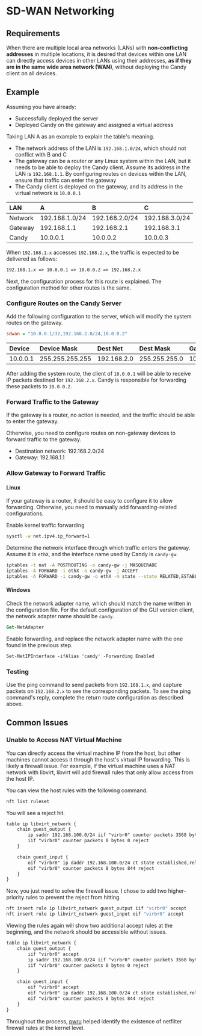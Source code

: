 # SD-WAN Networking

## Requirements

When there are multiple local area networks (LANs) with __non-conflicting addresses__ in multiple locations, it is desired that devices within one LAN can directly access devices in other LANs using their addresses, __as if they are in the same wide area network (WAN)__, without deploying the Candy client on all devices.

## Example

Assuming you have already:

- Successfully deployed the server
- Deployed Candy on the gateway and assigned a virtual address

Taking LAN A as an example to explain the table's meaning.

- The network address of the LAN is `192.168.1.0/24`, which should not conflict with B and C
- The gateway can be a router or any Linux system within the LAN, but it needs to be able to deploy the Candy client. Assume its address in the LAN is `192.168.1.1`. By configuring routes on devices within the LAN, ensure that traffic can enter the gateway
- The Candy client is deployed on the gateway, and its address in the virtual network is `10.0.0.1`

| LAN     | A              | B              | C              |
| :------ | :------------- | :------------- | :------------- |
| Network | 192.168.1.0/24 | 192.168.2.0/24 | 192.168.3.0/24 |
| Gateway | 192.168.1.1    | 192.168.2.1    | 192.168.3.1    |
| Candy   | 10.0.0.1       | 10.0.0.2       | 10.0.0.3       |

When `192.168.1.x` accesses `192.168.2.x`, the traffic is expected to be delivered as follows:

```txt
192.168.1.x => 10.0.0.1 => 10.0.0.2 => 192.168.2.x
```

Next, the configuration process for this route is explained. The configuration method for other routes is the same.

### Configure Routes on the Candy Server

Add the following configuration to the server, which will modify the system routes on the gateway.

```ini
sdwan = "10.0.0.1/32,192.168.2.0/24,10.0.0.2"
```

| Device   | Device Mask     | Dest Net    | Dest Mask     | Gateway  |
| :------- | :-------------- | :---------- | :------------ | :------- |
| 10.0.0.1 | 255.255.255.255 | 192.168.2.0 | 255.255.255.0 | 10.0.0.2 |

After adding the system route, the client of `10.0.0.1` will be able to receive IP packets destined for `192.168.2.x`. Candy is responsible for forwarding these packets to `10.0.0.2`.

### Forward Traffic to the Gateway

If the gateway is a router, no action is needed, and the traffic should be able to enter the gateway.

Otherwise, you need to configure routes on non-gateway devices to forward traffic to the gateway.

- Destination network: 192.168.2.0/24
- Gateway: 192.168.1.1

### Allow Gateway to Forward Traffic

#### Linux

If your gateway is a router, it should be easy to configure it to allow forwarding. Otherwise, you need to manually add forwarding-related configurations.

Enable kernel traffic forwarding

```bash
sysctl -w net.ipv4.ip_forward=1
```

Determine the network interface through which traffic enters the gateway. Assume it is `ethX`, and the interface name used by Candy is `candy-gw`.

```bash
iptables -t nat -A POSTROUTING -o candy-gw -j MASQUERADE
iptables -A FORWARD -i ethX -o candy-gw -j ACCEPT
iptables -A FORWARD -i candy-gw -o ethX -m state --state RELATED,ESTABLISHED -j ACCEPT
```

#### Windows

Check the network adapter name, which should match the name written in the configuration file. For the default configuration of the GUI version client, the network adapter name should be `candy`.

```ps
Get-NetAdapter
```

Enable forwarding, and replace the network adapter name with the one found in the previous step.

```ps
Set-NetIPInterface -ifAlias 'candy' -Forwarding Enabled
```

### Testing

Use the ping command to send packets from `192.168.1.x`, and capture packets on `192.168.2.x` to see the corresponding packets. To see the ping command's reply, complete the return route configuration as described above.

## Common Issues

### Unable to Access NAT Virtual Machine

You can directly access the virtual machine IP from the host, but other machines cannot access it through the host's virtual IP forwarding. This is likely a firewall issue. For example, if the virtual machine uses a NAT network with libvirt, libvirt will add firewall rules that only allow access from the host IP.

You can view the host rules with the following command.

```bash
nft list ruleset
```

You will see a reject hit.

```txt
table ip libvirt_network {
    chain guest_output {
        ip saddr 192.168.100.0/24 iif "virbr0" counter packets 3568 bytes 541261 accept
        iif "virbr0" counter packets 0 bytes 0 reject
    }

    chain guest_input {
        oif "virbr0" ip daddr 192.168.100.0/24 ct state established,related counter packets 3237 bytes 290974 accept
        oif "virbr0" counter packets 8 bytes 844 reject
    }
}
```

Now, you just need to solve the firewall issue. I chose to add two higher-priority rules to prevent the reject from hitting.

```bash
nft insert rule ip libvirt_network guest_output iif "virbr0" accept
nft insert rule ip libvirt_network guest_input oif "virbr0" accept
```

Viewing the rules again will show two additional accept rules at the beginning, and the network should be accessible without issues.

```txt
table ip libvirt_network {
    chain guest_output {
        iif "virbr0" accept
        ip saddr 192.168.100.0/24 iif "virbr0" counter packets 3568 bytes 541261 accept
        iif "virbr0" counter packets 0 bytes 0 reject
    }

    chain guest_input {
        oif "virbr0" accept
        oif "virbr0" ip daddr 192.168.100.0/24 ct state established,related counter packets 3237 bytes 290974 accept
        oif "virbr0" counter packets 8 bytes 844 reject
    }
}
```

Throughout the process, [pwru](https://github.com/cilium/pwru) helped identify the existence of netfilter firewall rules at the kernel level.

